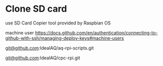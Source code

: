 # Clone SD card

use SD Card Copier tool provided by Raspbian OS

machine user https://docs.github.com/en/authentication/connecting-to-github-with-ssh/managing-deploy-keys#machine-users

git@github.com:IdealAQ/aq-rpi-scripts.git

git@github.com:IdealAQ/cpc-rpi.git
